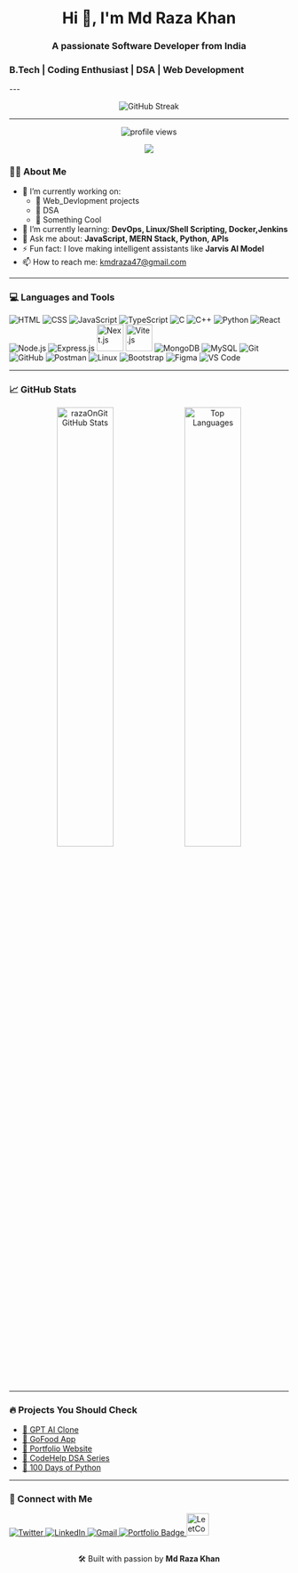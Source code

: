 <h1 align="center">Hi 👋, I'm Md Raza Khan</h1>
<h3 align="center"> A passionate Software Developer from India</h3>
<h3 align="left">B.Tech | Coding Enthusiast | DSA | Web Development</h3>
---
<p align="center">
  <img src="https://github-readme-streak-stats.herokuapp.com/?user=razaOnGit&theme=github-dark&hide_border=true" alt="GitHub Streak" />
</p>

---
<p align="center">
  <img src="https://komarev.com/ghpvc/?username=your-razaOnGit&label=Profile%20views&color=0e75b6&style=flat" alt="profile views" />
</p>

<div align="center">
  <img src="https://github-profile-trophy.vercel.app/?username=razaOnGit&theme=monokai&no-frame=true&margin-w=10&title=Commits,Repositories,Followers,PullRequest,Issues,Stars,Reviews,Experience" />
</div>

### 👨‍💻 About Me

- 🔭 I’m currently working on:
  - 🔹 Web_Devlopment projects
  - 🔹 DSA
  - 🔹 Something Cool
- 🌱 I’m currently learning: **DevOps, Linux/Shell Scripting, Docker,Jenkins**
- 💬 Ask me about: **JavaScript, MERN Stack, Python, APIs**
- ⚡ Fun fact: I love making intelligent assistants like **Jarvis AI Model**
- 📫 How to reach me: kmdraza47@gmail.com

---

### 💻 Languages and Tools

<p align="left">
  <!-- Programming Languages -->
  <img src="https://img.icons8.com/color/48/html-5--v1.png" alt="HTML"/>
  <img src="https://img.icons8.com/color/48/css3.png" alt="CSS"/>
  <img src="https://img.icons8.com/color/48/javascript.png" alt="JavaScript"/>
  <img src="https://img.icons8.com/color/48/typescript.png" alt="TypeScript"/>
  <img src="https://img.icons8.com/color/48/c-programming.png" alt="C"/>
  <img src="https://img.icons8.com/color/48/c-plus-plus-logo.png" alt="C++"/>
  <img src="https://img.icons8.com/color/48/python--v1.png" alt="Python"/>
<!--   <img src="https://img.icons8.com/color/48/java-coffee-cup-logo--v1.png" alt="Java"/>
 -->
  <!-- Web/Frameworks -->
  <img src="https://img.icons8.com/color/48/react-native.png" alt="React"/>
  <img src="https://img.icons8.com/color/48/nodejs.png" alt="Node.js"/>
  <img src="https://img.icons8.com/fluency/48/express-js.png" alt="Express.js"/>
  <img src="https://img.icons8.com/?size=96&id=yUdJlcKanVbh&format=png" alt="Next.js" width="48" height="48"/>
  <img src="https://vitejs.dev/logo.svg" alt="Vite.js" width="48" height="48"/>

  <!-- Backend & Tools -->
  <img src="https://img.icons8.com/color/48/mongodb.png" alt="MongoDB"/>
  
  <img src="https://img.icons8.com/fluency/48/mysql-logo.png" alt="MySQL"/>
  <img src="https://img.icons8.com/color/48/git.png" alt="Git"/>
  <img src="https://img.icons8.com/color/48/github--v1.png" alt="GitHub"/>
  <img src="https://img.icons8.com/external-tal-revivo-color-tal-revivo/48/external-postman-is-the-only-complete-api-development-environment-logo-color-tal-revivo.png" alt="Postman"/>
  <img src="https://img.icons8.com/color/48/linux.png" alt="Linux"/>

  <!-- UI/UX & Editors -->
  <img src="https://img.icons8.com/color/48/bootstrap.png" alt="Bootstrap"/>
  <img src="https://img.icons8.com/color/48/figma--v1.png" alt="Figma"/>

  <img src="https://img.icons8.com/color/48/visual-studio-code-2019.png" alt="VS Code"/>
</p>


---

### 📈 GitHub Stats

<p align="center">
  <img src="https://github-readme-stats.vercel.app/api?username=razaOnGit&show_icons=true&theme=github_dark&hide_border=true" alt="razaOnGit GitHub Stats" width="45%"/>
  <img src="https://github-readme-stats.vercel.app/api/top-langs/?username=razaOnGit&layout=compact&theme=github_dark&hide_border=true" alt="Top Languages" width="45%" />
</p>

---

### 🔥 Projects You Should Check

- [🚀 GPT AI Clone](https://ai-basic.vercel.app/)
- [🍔 GoFood App](https://gofood-raza.netlify.app/)
- [💼 Portfolio Website](https://portfolio-mdraza.vercel.app/)
- [🧠 CodeHelp DSA Series](https://github.com/razaOnGit/CodeHelp-DSA-Busted-Series)
- [🎯 100 Days of Python](https://github.com/razaOnGit/100-days-of-code-youtube)

---
<h3>🤝 Connect with Me</h3>
<p align="left">
  <a href="https://x.com/MdRaza_Dev" target="_blank">
    <img src="https://img.icons8.com/color/48/twitter--v1.png" alt="Twitter"/>
  </a>
  <a href="https://www.linkedin.com/in/mdraza7/" target="_blank">
    <img src="https://img.icons8.com/color/48/linkedin.png" alt="LinkedIn"/>
  </a>

  <a href="mailto:kmdraza47@gmail.com" target="_blank">
    <img src="https://img.icons8.com/color/48/gmail-new.png" alt="Gmail"/>
  </a>
 <a href="https://portfolio-mdraza.vercel.app/" target="_blank">
    <img src="https://img.shields.io/badge/Portfolio-000000?style=for-the-badge&logo=internet-explorer&logoColor=white" alt="Portfolio Badge"/>
  </a>
 <a href="https://leetcode.com/u/the_razaOnLeetcode/" target="_blank">
  <img src="https://upload.wikimedia.org/wikipedia/commons/1/19/LeetCode_logo_black.png" 
       alt="LeetCode" width="40" height="40"/>
</a>
</p>


##

<p align="center">
  🛠️ Built with passion by <strong>Md Raza Khan</strong>
</p>
